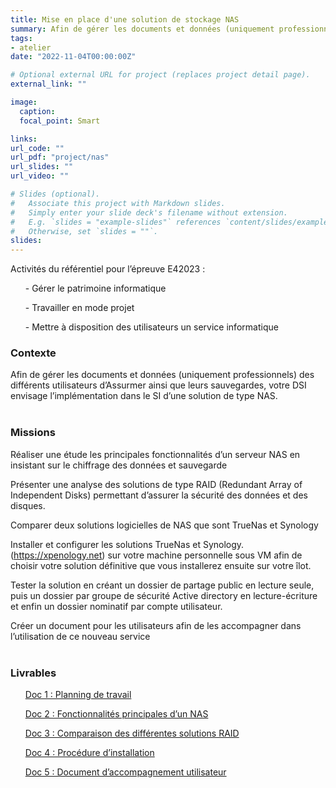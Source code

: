 ```yaml
---
title: Mise en place d'une solution de stockage NAS
summary: Afin de gérer les documents et données (uniquement professionnels) des différents utilisateurs d’Assurmer ainsi que leurs sauvegardes, votre DSI envisage l’implémentation dans le SI d’une solution de type NAS. 
tags:
- atelier
date: "2022-11-04T00:00:00Z"

# Optional external URL for project (replaces project detail page).
external_link: ""

image:
  caption: 
  focal_point: Smart

links:
url_code: ""
url_pdf: "project/nas"
url_slides: ""
url_video: ""

# Slides (optional).
#   Associate this project with Markdown slides.
#   Simply enter your slide deck's filename without extension.
#   E.g. `slides = "example-slides"` references `content/slides/example-slides.md`.
#   Otherwise, set `slides = ""`.
slides:
---
```


Activités du référentiel pour l’épreuve E42023 :

<ul>- Gérer le patrimoine informatique</ul>
<ul>- Travailler en mode projet</ul>
<ul>- Mettre à disposition des utilisateurs un service informatique</ul>

<h3>Contexte</h3>
Afin de gérer les documents et données (uniquement professionnels) des différents utilisateurs d’Assurmer ainsi que leurs sauvegardes, votre DSI envisage l’implémentation dans le SI d’une solution de type NAS. 
<br>
<br>
<h3>Missions</h3>

Réaliser une étude les principales fonctionnalités d’un serveur NAS en insistant sur le chiffrage des données et sauvegarde  

Présenter une analyse des solutions de type RAID (Redundant Array of Independent Disks) permettant d’assurer la sécurité des données et des disques. 

Comparer deux solutions logicielles de NAS que sont TrueNas et Synology 

Installer et configurer les solutions TrueNas et Synology. (https://xpenology.net) sur votre machine personnelle sous VM afin de choisir votre solution définitive que vous installerez ensuite sur votre îlot. 

Tester la solution en créant un dossier de partage public en lecture seule, puis un dossier par groupe de sécurité Active directory en lecture-écriture et enfin un dossier nominatif par compte utilisateur. 

Créer un document pour les utilisateurs afin de les accompagner dans l’utilisation de ce nouveau service
<br>
<br>
<h3>Livrables</h3>
<ul><a href="project/nas/doc1.pdf">Doc 1 : Planning de travail</a></ul>
<ul><a href="project/nas/doc2.pdf">Doc 2 : Fonctionnalités principales d’un NAS</a></ul>
<ul><a href="project/nas/doc3.pdf">Doc 3 : Comparaison des différentes solutions RAID</a></ul>
<ul><a href="project/nas/doc4.pdf">Doc 4 : Procédure d’installation</a></ul>
<ul><a href="project/nas/doc5.pdf">Doc 5 : Document d’accompagnement utilisateur </a></ul>

